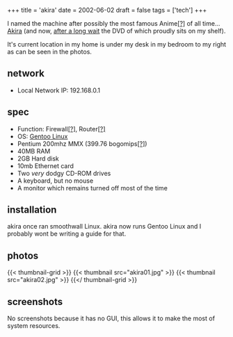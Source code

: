 +++
title = 'akira'
date = 2002-06-02
draft = false
tags = ['tech']
+++

I named the machine after possibly the most famous Anime[[?]](https://web.archive.org/web/20020606120215/http://www.tapanime.com/info/what.html) of all time... [Akira](https://www.imdb.com/title/tt0094625/) (and now, [after a long wait](https://web.archive.org/web/20020602142103/http://slashdot.org/articles/01/07/25/1213202.shtml) the DVD of which proudly sits on my shelf).

It's current location in my home is under my desk in my bedroom to my right as can be seen in the photos.

## network
- Local Network IP: 192.168.0.1

## spec
- Function: Firewall[[?]](https://web.archive.org/web/20020309064255/http://foldoc.doc.ic.ac.uk/foldoc/foldoc.cgi?firewall+machine), Router[[?]](https://web.archive.org/web/20020612013552/http://foldoc.doc.ic.ac.uk/foldoc/foldoc.cgi?router)
- OS: [Gentoo Linux](https://web.archive.org/web/20020602142103/http://gentoo.org/)
- Pentium 200mhz MMX (399.76 bogomips[[?]](https://web.archive.org/web/20020501084618/http://foldoc.doc.ic.ac.uk/foldoc/foldoc.cgi?query=bogomips))
- 40MB RAM
- 2GB Hard disk
- 10mb Ethernet card
- Two *very* dodgy CD-ROM drives
- A keyboard, but no mouse
- A monitor which remains turned off most of the time

## installation

akira once ran smoothwall Linux. akira now runs Gentoo Linux and I probably wont be writing a guide for that.

## photos

{{< thumbnail-grid >}}
{{< thumbnail src="akira01.jpg" >}}
{{< thumbnail src="akira02.jpg" >}}
{{</ thumbnail-grid >}}

## screenshots

No screenshots because it has no GUI, this allows it to make the most of system resources.